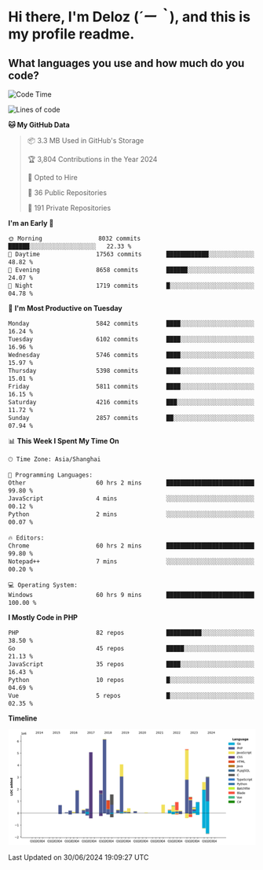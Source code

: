 # **Hi there, I'm Deloz (*´ー｀*), and this is my profile readme.**

## **What languages you use and how much do you code?**

<!--START_SECTION:waka-->
![Code Time](http://img.shields.io/badge/Code%20Time-4%2C327%20hrs%2046%20mins-blue)

![Lines of code](https://img.shields.io/badge/From%20Hello%20World%20I%27ve%20Written-40.8%20million%20lines%20of%20code-blue)

**🐱 My GitHub Data** 

> 📦 3.3 MB Used in GitHub's Storage 
 > 
> 🏆 3,804 Contributions in the Year 2024
 > 
> 💼 Opted to Hire
 > 
> 📜 36 Public Repositories 
 > 
> 🔑 191 Private Repositories 
 > 
**I'm an Early 🐤** 

```text
🌞 Morning                8032 commits        ██████░░░░░░░░░░░░░░░░░░░   22.33 % 
🌆 Daytime                17563 commits       ████████████░░░░░░░░░░░░░   48.82 % 
🌃 Evening                8658 commits        ██████░░░░░░░░░░░░░░░░░░░   24.07 % 
🌙 Night                  1719 commits        █░░░░░░░░░░░░░░░░░░░░░░░░   04.78 % 
```
📅 **I'm Most Productive on Tuesday** 

```text
Monday                   5842 commits        ████░░░░░░░░░░░░░░░░░░░░░   16.24 % 
Tuesday                  6102 commits        ████░░░░░░░░░░░░░░░░░░░░░   16.96 % 
Wednesday                5746 commits        ████░░░░░░░░░░░░░░░░░░░░░   15.97 % 
Thursday                 5398 commits        ████░░░░░░░░░░░░░░░░░░░░░   15.01 % 
Friday                   5811 commits        ████░░░░░░░░░░░░░░░░░░░░░   16.15 % 
Saturday                 4216 commits        ███░░░░░░░░░░░░░░░░░░░░░░   11.72 % 
Sunday                   2857 commits        ██░░░░░░░░░░░░░░░░░░░░░░░   07.94 % 
```


📊 **This Week I Spent My Time On** 

```text
🕑︎ Time Zone: Asia/Shanghai

💬 Programming Languages: 
Other                    60 hrs 2 mins       █████████████████████████   99.80 % 
JavaScript               4 mins              ░░░░░░░░░░░░░░░░░░░░░░░░░   00.12 % 
Python                   2 mins              ░░░░░░░░░░░░░░░░░░░░░░░░░   00.07 % 

🔥 Editors: 
Chrome                   60 hrs 2 mins       █████████████████████████   99.80 % 
Notepad++                7 mins              ░░░░░░░░░░░░░░░░░░░░░░░░░   00.20 % 

💻 Operating System: 
Windows                  60 hrs 9 mins       █████████████████████████   100.00 % 
```

**I Mostly Code in PHP** 

```text
PHP                      82 repos            ██████████░░░░░░░░░░░░░░░   38.50 % 
Go                       45 repos            █████░░░░░░░░░░░░░░░░░░░░   21.13 % 
JavaScript               35 repos            ████░░░░░░░░░░░░░░░░░░░░░   16.43 % 
Python                   10 repos            █░░░░░░░░░░░░░░░░░░░░░░░░   04.69 % 
Vue                      5 repos             █░░░░░░░░░░░░░░░░░░░░░░░░   02.35 % 
```



**Timeline**

![Lines of Code chart](https://raw.githubusercontent.com/deloz/deloz/main/assets/bar_graph.png)


 Last Updated on 30/06/2024 19:09:27 UTC
<!--END_SECTION:waka-->
